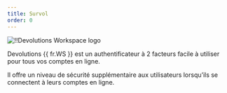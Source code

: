 ```yaml
---
title: Survol
order: 0
---
```

![!!Devolutions Workspace logo](https://webdevolutions.blob.core.windows.net/images/projects/workspace/logos/workspace-color-shadow.svg)

Devolutions {{ fr.WS }} est un authentificateur à 2 facteurs facile à utiliser pour tous vos comptes en ligne.  

Il offre un niveau de sécurité supplémentaire aux utilisateurs lorsqu’ils se connectent à leurs comptes en ligne.  